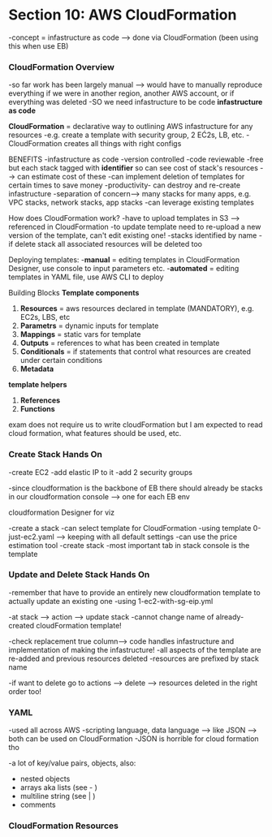 # Section 10: AWS CloudFormation 
-concept = infastructure as code --> done via CloudFormation (been using this when use EB)

### CloudFormation Overview
-so far work has been largely manual --> would have to manually reproduce everything if we were in another region, another AWS account, or if everything was deleted
-SO we need infastructure to be code **infastructure as code**

**CloudFormation** = declarative way to outlining AWS infastructure for any resources 
-e.g. create a template with security group, 2 EĆ2s, LB, etc. 
-CloudFormation creates all things with right configs

BENEFITS
-infastructure as code
-version controlled 
-code reviewable 
-free but each stack tagged with **identifier** so can see cost of stack's resources --> can estimate cost of these 
-can implement deletion of templates for certain times to save money 
-productivity- can destroy and re-create infastructure 
-separation of concern--> many stacks for many apps, e.g. VPC stacks, network stacks, app stacks
-can leverage existing templates

How does CloudFormation work? 
-have to upload templates in S3 --> referenced in CloudFormation 
-to update template need to re-upload a new version of the template, can't edit existing one!
-stacks identified by name 
-if delete stack all associated resources will be deleted too 

Deploying templates: 
-**manual** = editing templates in CloudFormation Designer, use console to input parameters etc. 
-**automated** = editing templates in YAML file, use AWS CLI to deploy

Building Blocks
**Template components** 
1. **Resources** = aws resources declared in template (MANDATORY), e.g. EC2s, LBS, etc
1. **Parametrs** = dynamic inputs for template 
1. **Mappings** = static vars for template 
1. **Outputs** = references to what has been created in template
1. **Conditionals** = if statements that control what resources are created under certain conditions 
1. **Metadata** 

**template helpers** 
1. **References**
1. **Functions** 

exam does not require us to write cloudFormation but I am expected to read cloud formation, what features should be used, etc. 

### Create Stack Hands On 
-create EC2
-add elastic IP to it 
-add 2 security groups 

-since cloudformation is the backbone of EB there should already be stacks in our cloudformation console --> one for each EB env 

cloudformation Designer for viz 

-create a stack 
-can select template for CloudFormation
-using template 0-just-ec2.yaml --> keeping with all default settings
-can use the price estimation tool 
-create stack 
-most important tab in stack console is the template 

### Update and Delete Stack Hands On 
-remember that have to provide an entirely new cloudformation template to actually update an existing one 
-using 1-ec2-with-sg-eip.yml 

-at stack --> action --> update stack 
-cannot change name of already-created cloudFormation template!

-check replacement true column--> code handles infastructure and implementation of making the infastructure! 
-all aspects of the template are re-added and previous resources deleted
-resources are prefixed by stack name

-if want to delete go to actions --> delete --> resources deleted in the right order too! 

### YAML 
-used all across AWS 
-scripting language, data language --> like JSON --> both can be used on CloudFormation
-JSON is horrible for cloud formation tho 

-a lot of key/value pairs, objects, also:
* nested objects
* arrays aka lists (see - )
* multiline string (see | )
* comments 

### CloudFormation Resources 

